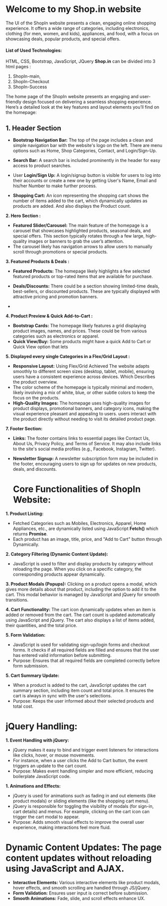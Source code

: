 # Welcome to my Shop.in website
The UI of the ShopIn website presents a clean, engaging online shopping experience. It offers a wide range of categories, including electronics, clothing (for men, women, and kids), appliances, and food, with a focus on showcasing deals, popular products, and special offers.

#### List of Used Technologies:
HTML, CSS, Bootstrap, JavaScript, JQuery
**Shop.in** can be divided into 3 html pages :
1. ShopIn-main,
2. ShopIn-Checkout
3. ShopIn-Success

The home page of the ShopIn website presents an engaging and user-friendly design focused on delivering a seamless shopping experience. Here’s a detailed look at the key features and layout elements you’ll find on the homepage:
## 1. Header Section

- **Bootstrap Navigation Bar:** The top of the page includes a clean and simple navigation bar with the website's logo on the left. There are menu options such as Home, Shop Categories, Contact, and Login/Sign-Up.

- **Search Bar:** A search bar is included prominently in the header for easy access to product searches.

- User **Login/Sign Up:** A login/signup button is visible for users to log into their accounts or create a new one by getting User's Name, Email and his/her Number to make further process.

- **Shopping Cart:** An icon representing the shopping cart shows the number of items added to the cart, which dynamically updates as products are added. And also displays the Product count.

**2. Hero Section :** 

- **Featured Slider/Carousel:** The main feature of the homepage is a carousel that showcases highlighted products, seasonal deals, and special offers. This section typically rotates through a few large, high-quality images or banners to grab the user’s attention.
- The carousel likely has navigation arrows to allow users to manually scroll through promotions or special products.

**3. Featured Products & Deals :** 
- **Featured Products:** The homepage likely highlights a few selected featured products or top-rated items that are available for purchase.
- **Deals/Discounts:** There could be a section showing limited-time deals, best-sellers, or discounted products. These are typically displayed with attractive pricing and promotion banners.

- 
**4. Product Preview & Quick Add-to-Cart :**
-  **Bootstrap Cards:** The homepage likely features a grid displaying product images, names, and prices. These could be from various categories such as electronics or apparel.
- **Quick View/Buy:** Some products might have a quick Add to Cart or Quick View option that lets

**5. Displayed every single Categories in a Flex/Grid Layout :**
- **Responsive Layout:** Using Flex/Grid Achieved The website adapts smoothly to different screen sizes (desktop, tablet, mobile), ensuring users have a consistent experience across devices. Which Describes the product overview.
- The color scheme of the homepage is typically minimal and modern, likely involving a mix of white, blue, or other subtle colors to keep the focus on the products.
- **High-Quality Images:** The homepage uses high-quality images for product displays, promotional banners, and category icons, making the visual experience pleasant and appealing to users.
 users interact with the product directly without needing to visit its detailed product page.

**7. Footer Section:**
- **Links:** The footer contains links to essential pages like Contact Us, About Us, Privacy Policy, and Terms of Service. It may also include links to the site's social media profiles (e.g., Facebook, Instagram, Twitter).
- **Newsletter Signup:** A newsletter subscription form may be included in the footer, encouraging users to sign up for updates on new products, deals, and discounts.

  # Core Functionalities of ShopIn Website:
**1. Product Listing:**
- Fetched Categories such as Mobiles, Electronics, Apparel, Home Appliances, etc., are dynamically listed using JavaScript **Fetch()** which returns **Promise**.
- Each product has an image, title, price, and "Add to Cart" button  through Dynamically.

**2. Category Filtering (Dynamic Content Update):**
- JavaScript is used to filter and display products by category without reloading the page. When you click on a specific category, the corresponding products appear dynamically.

**3. Product Modals (Popups):**
Clicking on a product opens a modal, which gives more details about that product, including the option to add it to the cart. This modal behavior is managed by JavaScript and jQuery for smooth transitions.

**4. Cart Functionality:**
The cart icon dynamically updates when an item is added or removed from the cart. The cart count is updated automatically using JavaScript and jQuery.
The cart also displays a list of items added, their quantities, and the total price.

**5. Form Validation:**
- JavaScript is used for validating sign-up/login forms and checkout forms. It checks if all required fields are filled and ensures that the user has entered valid information before submitting.
- Purpose: Ensures that all required fields are completed correctly before form submission.

**5. Cart Summary Update:**
- When a product is added to the cart, JavaScript updates the cart summary section, including item count and total price. It ensures the cart is always in sync with the user's selections.
- Purpose: Keeps the user informed about their selected products and total cost.

 # jQuery Handling:
**1. Event Handling with jQuery:**
- jQuery makes it easy to bind and trigger event listeners for interactions like clicks, hover, or mouse movements.
- For instance, when a user clicks the Add to Cart button, the event triggers an update to the cart count.
- Purpose: Makes event handling simpler and more efficient, reducing boilerplate JavaScript code.

**1. Animations and Effects:**
- jQuery is used for animations such as fading in and out elements (like product modals) or sliding elements (like the shopping cart menu).
- jQuery is responsible for toggling the visibility of modals (for sign-in, cart details) and menus. For example, clicking on the cart icon can trigger the cart modal to appear.
- Purpose: Adds smooth visual effects to improve the overall user experience, making interactions feel more fluid.

# Dynamic Content Updates: The page content updates without reloading using JavaScript and AJAX.
- **Interactive Elements:** Various interactive elements like product modals, hover effects, and smooth scrolling are handled through JS/jQuery.
- **Form Validation:** Ensures user input is correct before submission.
- **Smooth Animations:** Fade, slide, and scroll effects enhance UX.
